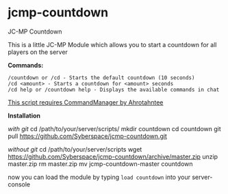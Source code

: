 jcmp-countdown
==============

JC-MP Countdown

This is a little JC-MP Module which allows you to start a countdown for all players on the server

__Commands:__
```
/countdown or /cd - Starts the default countdown (10 seconds)
/cd <amount> - Starts a countdown for <amount> seconds
/cd help or /countdown help - Displays the available commands in chat
```


[This script requires CommandManager by Ahrotahntee](http://www.jc-mp.com/forums/index.php/topic,3364.0.html)

__Installation__

_with git_
cd /path/to/your/server/scripts/
mkdir countdown
cd countdown
git pull https://github.com/Syberspace/jcmp-countdown.git

_without git_
cd /path/to/your/server/scripts
wget https://github.com/Syberspace/jcmp-countdown/archive/master.zip
unzip master.zip
rm master.zip
mv jcmp-countdown-master countdown


now you can load the module by typing `load countdown` into your server-console
